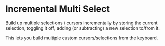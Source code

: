 # Incremental Multi Select

Build up multiple selections / cursors incrementally by storing the
current selection, toggling it off, adding (or subtracting) a new
selection to/from it.

This lets you build multiple custom cursors/selections from the
keyboard.
